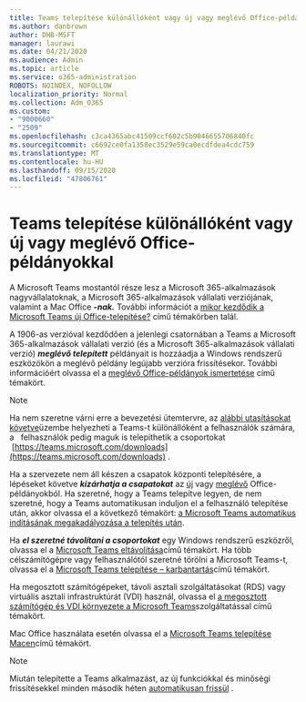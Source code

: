 ```yaml
---
title: Teams telepítése különállóként vagy új vagy meglévő Office-példányokkal
ms.author: danbrown
author: DHB-MSFT
manager: laurawi
ms.date: 04/21/2020
ms.audience: Admin
ms.topic: article
ms.service: o365-administration
ROBOTS: NOINDEX, NOFOLLOW
localization_priority: Normal
ms.collection: Adm_O365
ms.custom:
- "9000660"
- "2509"
ms.openlocfilehash: c3ca4365abc41509ccf602c5b9046655706840fc
ms.sourcegitcommit: c6692ce0fa1358ec3529e59ca0ecdfdea4cdc759
ms.translationtype: MT
ms.contentlocale: hu-HU
ms.lasthandoff: 09/15/2020
ms.locfileid: "47806761"
---
```

# <a name="deploying-teams-as-standalone-or-with-new-or-existing-office-installations"></a>Teams telepítése különállóként vagy új vagy meglévő Office-példányokkal

A Microsoft Teams mostantól része lesz a Microsoft 365-alkalmazások nagyvállalatoknak, a Microsoft 365-alkalmazások vállalati verziójának, valamint a Mac Office ***-nak.*** További információt a [mikor kezdődik a Microsoft Teams új Office-telepítése?](https://docs.microsoft.com/deployoffice/teams-install#when-will-microsoft-teams-start-being-included-with-new-installations-of-microsoft-365-apps) című témakörben talál.

A 1906-as verzióval kezdődően a jelenlegi csatornában a Teams a Microsoft 365-alkalmazások vállalati verzió (és a Microsoft 365-alkalmazások vállalati verzió) ***meglévő telepített*** példányait is hozzáadja a Windows rendszerű eszközökön a meglévő példány legújabb verzióra frissítésekor. További információért olvassa el a [meglévő Office-példányok ismertetése](https://docs.microsoft.com/deployoffice/teams-install#what-about-existing-installations-of-microsoft-365-apps) című témakört.

> [!NOTE]
> Ha nem szeretne várni erre a bevezetési ütemtervre, az [alábbi utasításokat követve](https://docs.microsoft.com/MicrosoftTeams/msi-deployment)üzembe helyezheti a Teams-t különállóként a felhasználók számára, a   felhasználók pedig maguk is telepíthetik a csoportokat  [https://teams.microsoft.com/downloads](https://teams.microsoft.com/downloads) .

Ha a szervezete nem áll készen a csapatok központi telepítésére, a lépéseket követve ***kizárhatja a csapatokat*** az [új](https://docs.microsoft.com/deployoffice/teams-install#how-to-exclude-microsoft-teams-from-new-installations-of-microsoft-365-apps) vagy [meglévő](https://docs.microsoft.com/deployoffice/teams-install#use-group-policy-to-control-the-installation-of-microsoft-teams) Office-példányokból. Ha szeretné, hogy a Teams telepítve legyen, de nem szeretné, hogy a Teams automatikusan induljon el a felhasználó telepítése után, akkor olvassa el a következő témakört: [a Microsoft Teams automatikus indításának megakadályozása a telepítés után](https://docs.microsoft.com/deployoffice/teams-install#use-group-policy-to-prevent-microsoft-teams-from-starting-automatically-after-installation).

Ha ***el szeretné távolítani a csoportokat*** egy Windows rendszerű eszközről, olvassa el a [Microsoft Teams eltávolítása](https://support.office.com/article/3b159754-3c26-4952-abe7-57d27f5f4c81)című témakört. Ha több célszámítógépre vagy felhasználótól szeretné törölni a Microsoft Teams-t, olvassa el a [Microsoft Teams telepítése – karbantartás](https://docs.microsoft.com/microsoftteams/scripts/powershell-script-teams-deployment-clean-up)című témakört.

Ha megosztott számítógépeket, távoli asztali szolgáltatásokat (RDS) vagy virtuális asztali infrastruktúrát (VDI) használ, olvassa el [a megosztott számítógép és VDI környezete a Microsoft Teams](https://docs.microsoft.com/deployoffice/teams-install#shared-computer-and-vdi-environments-with-microsoft-teams)szolgáltatással című témakört.

Mac Office használata esetén olvassa el a [Microsoft Teams telepítése Macen](https://docs.microsoft.com/deployoffice/teams-install#microsoft-teams-installations-on-a-mac)című témakört.

> [!NOTE]
> Miután telepítette a Teams alkalmazást, az új funkciókkal és minőségi frissítésekkel minden második héten [automatikusan frissül](https://docs.microsoft.com/deployoffice/teams-install#feature-and-quality-updates-for-microsoft-teams) . 